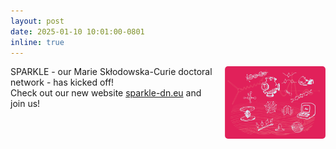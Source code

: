 ```yaml
---
layout: post
date: 2025-01-10 10:01:00-0801
inline: true
---
```


<div style="display: flex; align-items: flex-start; justify-content: space-between; gap: 20px;">
  <div style="flex: 2;">
    SPARKLE - our Marie Skłodowska-Curie doctoral network - has kicked off!<br>
    Check out our new website <a href="https://www.sparkle-dn.eu/">sparkle-dn.eu</a> and join us!
  </div>
  <div style="flex: 1;">
    <img src="assets/img/SPARKLE_pic.png" alt="Award" style="max-width: 100%; height: auto; border-radius: 5px;" />
  </div>
</div>
